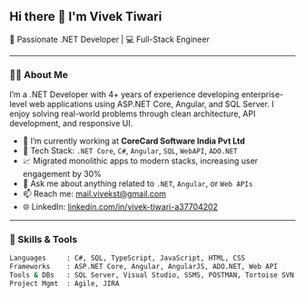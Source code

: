 ## Hi there 👋 I'm Vivek Tiwari

🎯 Passionate .NET Developer | 💻 Full-Stack Engineer

---

### 👨‍💻 About Me

I’m a .NET Developer with 4+ years of experience developing enterprise-level web applications using ASP.NET Core, Angular, and SQL Server. I enjoy solving real-world problems through clean architecture, API development, and responsive UI.

- 🔭 I’m currently working at **CoreCard Software India Pvt Ltd**  
- 🧰 Tech Stack: `.NET Core`, `C#`, `Angular`, `SQL`, `WebAPI`, `ADO.NET`
- 📈 Migrated monolithic apps to modern stacks, increasing user engagement by 30%
- 💬 Ask me about anything related to `.NET`, `Angular`, or `Web APIs`
- 📫 Reach me: [mail.vivekst@gmail.com](mailto:mail.vivekst@gmail.com)
- 🌐 LinkedIn: [linkedin.com/in/vivek-tiwari-a37704202](https://www.linkedin.com/in/vivek-tiwari-a37704202)

---

### 🚀 Skills & Tools

```bash
Languages     : C#, SQL, TypeScript, JavaScript, HTML, CSS
Frameworks    : ASP.NET Core, Angular, AngularJS, ADO.NET, Web API
Tools & DBs   : SQL Server, Visual Studio, SSMS, POSTMAN, Tortoise SVN
Project Mgmt  : Agile, JIRA
